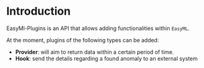 # Introduction

EasyMl-Plugins is an API that allows adding functionalities within `EasyML`.

At the moment, plugins of the following types can be added:

- **Provider**: will aim to return data within a certain period of time.
- **Hook**: send the details regarding a found anomaly to an external system
